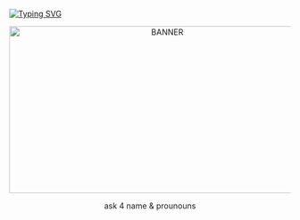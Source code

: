 <a href="https://git.io/typing-svg"><img src="https://readme-typing-svg.herokuapp.com?font=Barrio&pause=400&color=C00000&center=true&width=435&lines=salt+to+taste+.+.+.;.+.+.+salt+for+the+little+hole+in+that+face" alt="Typing SVG" /></a>

<p align="center"> <img src="https://i.ibb.co/k8xPcJH/for-github.png" width="550" height="300" alt="BANNER"/> 

<p align="center"> ask 4 name & prounouns </p>
